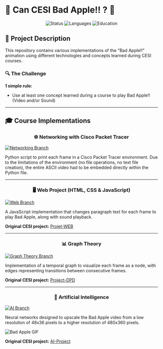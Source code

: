 # 🍎 Can CESI Bad Apple!! ? 🍎

<div align="center">
  
![Status](https://img.shields.io/badge/Status-Active-success?style=for-the-badge)
![Languages](https://img.shields.io/badge/Languages-Python%20|%20JS%20|%20HTML%20|%20CSS-blue?style=for-the-badge)
![Education](https://img.shields.io/badge/Education-CESI-orange?style=for-the-badge)

</div>

## 📝 Project Description
This repository contains various implementations of the "Bad Apple!!" animation using different technologies and concepts learned during CESI courses.

### 🔍 The Challenge
**1 simple rule:**
- Use at least one concept learned during a course to play Bad Apple!! (Video and/or Sound)

---

## 🎓 Course Implementations

<div align="center">
  
  ### 🌐 Networking with Cisco Packet Tracer
  
</div>

[![Networking Branch](https://img.shields.io/badge/Branch-cisco--packet--tracer-darkcyan?style=for-the-badge)](https://github.com/TheAypisamFpv/CESI_Bad_Apple/tree/cisco-packet-tracer)

Python script to print each frame in a Cisco Packet Tracer environment. Due to the limitations of the environment (no file operations, no text file creation), the entire ASCII video had to be embedded directly within the Python file.

---

<div align="center">
  
  ### 🖥️ Web Project (HTML, CSS & JavaScript)
  
</div>

[![Web Branch](https://img.shields.io/badge/Branch-Web-blue?style=for-the-badge)](https://github.com/TheAypisamFpv/CESI_Bad_Apple/tree/Web)

A JavaScript implementation that changes paragraph text for each frame to play Bad Apple, along with sound playback.

**Original CESI project:** [Projet-WEB](https://github.com/Yug0-o/Projet-WEB)

---

<div align="center">
  
  ### 📊 Graph Theory
  
</div>

[![Graph Theory Branch](https://img.shields.io/badge/Branch-Graph--Theory-darkgreen?style=for-the-badge)](https://github.com/TheAypisamFpv/CESI_Bad_Apple/tree/Graph-Theory)

Implementation of a temporal graph to visualize each frame as a node, with edges representing transitions between consecutive frames.

**Original CESI project:** [Project-DPD](https://github.com/TheAypisamFpv/Project-DPD)

---

<div align="center">
  
  ### 🧠 Artificial Intelligence
  
</div>

[![AI Branch](https://img.shields.io/badge/Branch-AI-violet?style=for-the-badge)](https://github.com/TheAypisamFpv/CESI_Bad_Apple/tree/AI)

Neural networks designed to upscale the Bad Apple video from a low resolution of 48x36 pixels to a higher resolution of 480x360 pixels.

![Bad Apple GIF](https://github.com/TheAypisamFpv/CESI_Bad_Apple/raw/AI/models/BadAppleModel_48x36_To_480x360_conv/BadApple_output.gif)

**Original CESI project:** [AI-Project](https://github.com/TheAypisamFpv/AI-Project)
